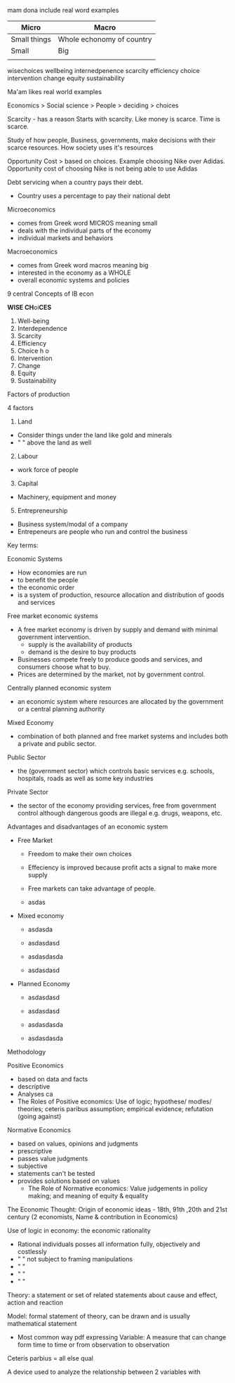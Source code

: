 mam dona
include real word examples

| Micro        | Macro                     |
| ------------ | ------------------------- |
| Small things | Whole echonomy of country |
| Small        | Big                       |
|              |                           |


wisechoices
wellbeing
internedpenence
scarcity
efficiency
choice
intervention
change
equity
sustainability

Ma'am likes real world examples

Economics > Social science > People > deciding > choices 

Scarcity - has a reason
Starts with scarcity. 
Like money is scarce. 
Time is scarce.

Study of how people, Business, governments, make decisions with their scarce resources. How society uses it's resources

Opportunity Cost > based on choices. Example choosing Nike over Adidas. Opportunity cost of choosing Nike is not being able to use Adidas

Debt servicing when a country pays their debt.
- Country uses a percentage to pay their national debt

Microeconomics
- comes from Greek word MICROS meaning small
- deals with the individual parts of  the economy
- individual markets and behaviors 

Macroeconomics 

- comes from Greek word macros meaning big
- interested in the economy as a WHOLE
- overall economic systems and policies

9 central Concepts of IB econ

**WISE CH**oi**CES**
1. Well-being
2. Interdependence 
3. Scarcity
4. Efficiency 
5. Choice
h
o
6. Intervention
7. Change
8. Equity
9. Sustainability 

Factors of production 

4 factors
1. Land
- Consider things under the land like gold and minerals
- "                        " above the land as well 
2. Labour
- work force of people
3. Capital
- Machinery, equipment and money
5. Entrepreneurship
- Business system/modal of a company
- Entrepeneurs are people who run and control the business

Key terms:

Economic Systems
- How economies are run
- to benefit the people
- the economic order
- is a system of production, resource allocation and distribution of goods and services

Free market economic systems 
- A free market economy is driven by supply and demand with minimal government intervention. 
	- supply is the availability of products
	- demand is the desire to buy products
- Businesses compete freely to produce goods and services, and consumers choose what to buy. 
- Prices are determined by the market, not by government control.
	
Centrally planned economic system
- an economic system where resources are allocated by the government or a central planning authority

Mixed Economy
- combination of both planned and free market systems and includes both a private and public sector.

Public Sector 
- the (government sector) which controls basic services e.g. schools, hospitals, roads as well as some key industries

Private Sector 
- the sector of the economy providing services, free from government control although dangerous goods are illegal e.g. drugs, weapons, etc.

Advantages and disadvantages of an economic system

- Free Market
	- Freedom to make their own choices
	- Effeciency is improved because profit acts a signal to make more supply

	- Free markets can take advantage of people.
	- asdas

- Mixed economy 
	- asdasda
	- asdasdasd

	- asdasdasda
	- asdasdasd

- Planned Economy
	- asdasdasd
	- asdasdasd

	- asdasdasda
	- asdasdasda

Methodology

Positive Economics
- based on data and facts
- descriptive
- Analyses ca
- The Roles of Positive economics: Use of logic; hypothese/ modles/ theories; ceteris paribus assumption; empirical evidence; refutation (going against)

Normative Economics
- based on values, opinions and judgments
- prescriptive
- passes value judgments
- subjective
- statements can't be tested
- provides solutions based on values
	- The Role of Normative economics: Value judgements in policy making; and meaning of equity & equality



The Economic Thought: Origin of economic ideas - 18th, 91th ,20th and 21st century
(2 economists, Name & contribution in Economics)


Use of logic in economy: the economic rationality

- Rational individuals posses all information fully, objectively and costlessly
- "                              " not subject to framing manipulations
- "                              "
- "                              "
- "                              "

Theory: a statement or set of related statements about cause and effect, action and reaction

Model: formal statement of theory, can be drawn and is usually mathematical statement
- Most common way pdf expressing 
Variable: A measure that can change form time to time or from observation to observation


Ceteris parbius = all else qual

A device used to analyze the relationship between 2 variables with
